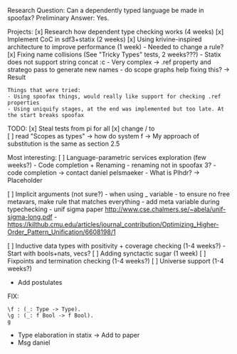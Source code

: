Research Question: Can a dependently typed language be made in spoofax?
Preliminary Answer: Yes.

Projects:
[x] Research how dependent type checking works (4 weeks)
[x] Implement CoC in sdf3+statix (2 weeks)
[x] Using krivine-inspired architecture to improve performance (1 week)
    - Needed to change a rule?
[x] Fixing name collisions (See "Tricky Types" tests, 2 weeks???)
    - Statix does not support string concat :c
    - Very complex
    -> .ref property and stratego pass to generate new names
    - do scope graphs help fixing this? -> Result

    Things that were tried:
    - Using spoofax things, would really like support for checking .ref properties
    - Using uniquify stages, at the end was implemented but too late. At the start breaks spoofax


TODO:
[x] Steal tests from pi for all
[x] change / to \
[ ] read "Scopes as types" -> how do system f
    -> My approach of substitution is the same as section 2.5

Most interesting:
[ ] Language-parametric services exploration (few weeks?)
    - Code completion + Renaming
    - renaming not in spoofax 3?
    - code completion -> contact daniel pelsmaeker
        - What is Plhdr? -> Placeholder

[ ] Implicit arguments (not sure?)
    - when using _ variable
    - to ensure no free metavars, make rule that matches everything
    - add meta variable during typechecking
    - unif sigma paper http://www.cse.chalmers.se/~abela/unif-sigma-long.pdf
    - https://kilthub.cmu.edu/articles/journal_contribution/Optimizing_Higher-Order_Pattern_Unification/6608198/1

[ ] Inductive data types with positivity + coverage checking (1-4 weeks?)
    - Start with bools+nats, vecs?
[ ] Adding synctactic sugar (1 week)
[ ] Fixpoints and termination checking (1-4 weeks?)
[ ] Universe support (1-4 weeks?)


- Add postulates

FIX:
```
\f : (_: Type -> Type).
\g : (_: f Bool -> f Bool).
g
```


- Type elaboration in statix -> Add to paper
- Msg daniel
